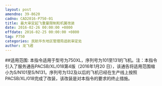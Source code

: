 ```yaml
---
layout: post
amendno: 39-8620
cadno: CAD2016-P750-01
title: 最大审定起飞重量限制和机翼改装
date: 2016-02-26 00:00:00 +0800
effdate: 2016-02-25 00:00:00 +0800
tag: P750
categories: 民航华东地区管理局适航审定处
author: 龙飞君
---
```


##适用范围:
本指令适用于型号为750XL，序列号为101至131的飞机。注：本指令引入了服务通告PACSB/XL/018第4版（2016年1月20
日），该通告将适用范围缩小为S/N101至S/N131。序列号为132及以后的飞机已经在生产线上按照PACSB/XL/018完成了改装，该改装是对本指令的要求的终止措施。

